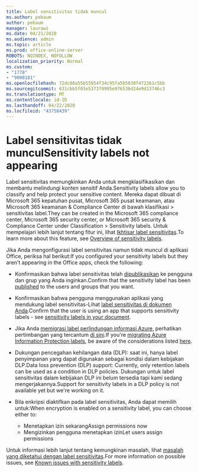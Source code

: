 ```yaml
---
title: Label sensitivitas tidak muncul
ms.author: pebaum
author: pebaum
manager: laurawi
ms.date: 04/21/2020
ms.audience: admin
ms.topic: article
ms.prod: office-online-server
ROBOTS: NOINDEX, NOFOLLOW
localization_priority: Normal
ms.custom:
- "1778"
- "9000181"
ms.openlocfilehash: 72dc88a55b55954f34c95fa5b5038f472261c5bb
ms.sourcegitcommit: 631cbb5f03e5371f0995e976536d24e9d13746c3
ms.translationtype: MT
ms.contentlocale: id-ID
ms.lasthandoff: 04/22/2020
ms.locfileid: "43758439"
---
```

# <a name="sensitivity-labels-not-appearing"></a><span data-ttu-id="d6fa3-102">Label sensitivitas tidak muncul</span><span class="sxs-lookup"><span data-stu-id="d6fa3-102">Sensitivity labels not appearing</span></span>

<span data-ttu-id="d6fa3-103">Label sensitivitas memungkinkan Anda untuk mengklasifikasikan dan membantu melindungi konten sensitif Anda.</span><span class="sxs-lookup"><span data-stu-id="d6fa3-103">Sensitivity labels allow you to classify and help protect your sensitive content.</span></span> <span data-ttu-id="d6fa3-104">Mereka dapat dibuat di Microsoft 365 kepatuhan pusat, Microsoft 365 pusat keamanan, atau Microsoft 365 keamanan & Compliance Center di bawah klasifikasi > sensitivitas label.</span><span class="sxs-lookup"><span data-stu-id="d6fa3-104">They can be created in the Microsoft 365 compliance center, Microsoft 365 security center, or Microsoft 365 security & Compliance Center under Classification > Sensitivity labels.</span></span> <span data-ttu-id="d6fa3-105">Untuk mempelajari lebih lanjut tentang fitur ini, lihat [Ikhtisar label sensitivitas](https://docs.microsoft.com/office365/securitycompliance/sensitivity-labels).</span><span class="sxs-lookup"><span data-stu-id="d6fa3-105">To learn more about this feature, see [Overview of sensitivity labels](https://docs.microsoft.com/office365/securitycompliance/sensitivity-labels).</span></span>

<span data-ttu-id="d6fa3-106">Jika Anda mengonfigurasi label sensitivitas namun tidak muncul di aplikasi Office, periksa hal berikut:</span><span class="sxs-lookup"><span data-stu-id="d6fa3-106">If you configured your sensitivity labels but they aren't appearing in the Office apps, check the following:</span></span>

- <span data-ttu-id="d6fa3-107">Konfirmasikan bahwa label sensitivitas telah [dipublikasikan](https://docs.microsoft.com/Office365/SecurityCompliance/sensitivity-labels#what-label-policies-can-do) ke pengguna dan grup yang Anda inginkan.</span><span class="sxs-lookup"><span data-stu-id="d6fa3-107">Confirm that the sensitivity label has been [published](https://docs.microsoft.com/Office365/SecurityCompliance/sensitivity-labels#what-label-policies-can-do) to the users and groups that you want.</span></span>

- <span data-ttu-id="d6fa3-108">Konfirmasikan bahwa pengguna menggunakan aplikasi yang mendukung label sensitivitas-Lihat [label sensitivitas di dokumen Anda](https://support.office.com/article/apply-sensitivity-labels-to-your-documents-and-email-within-office-2f96e7cd-d5a4-403b-8bd7-4cc636bae0f9?#bkmk_whereavailable).</span><span class="sxs-lookup"><span data-stu-id="d6fa3-108">Confirm that the user is using an app that supports sensitivity labels - see [sensitivity labels in your document](https://support.office.com/article/apply-sensitivity-labels-to-your-documents-and-email-within-office-2f96e7cd-d5a4-403b-8bd7-4cc636bae0f9?#bkmk_whereavailable).</span></span>

- <span data-ttu-id="d6fa3-109">Jika Anda [memigrasi label perlindungan informasi Azure](https://docs.microsoft.com/azure/information-protection/configure-policy-migrate-labels), perhatikan pertimbangan yang tercantum [di sini](https://docs.microsoft.com/azure/information-protection/configure-policy-migrate-labels#considerations-for-unified-labels).</span><span class="sxs-lookup"><span data-stu-id="d6fa3-109">If you're [migrating Azure Information Protection labels](https://docs.microsoft.com/azure/information-protection/configure-policy-migrate-labels), be aware of the considerations listed [here](https://docs.microsoft.com/azure/information-protection/configure-policy-migrate-labels#considerations-for-unified-labels).</span></span>

- <span data-ttu-id="d6fa3-110">Dukungan pencegahan kehilangan data (DLP): saat ini, hanya label penyimpanan yang dapat digunakan sebagai kondisi dalam kebijakan DLP.</span><span class="sxs-lookup"><span data-stu-id="d6fa3-110">Data loss prevention (DLP) support: Currently, only retention labels can be used as a condition in DLP policies.</span></span>  <span data-ttu-id="d6fa3-111">Dukungan untuk label sensitivitas dalam kebijakan DLP ini belum tersedia tapi kami sedang mengerjakannya.</span><span class="sxs-lookup"><span data-stu-id="d6fa3-111">Support for sensitivity labels in a DLP policy is not available yet but we're working on it.</span></span>

- <span data-ttu-id="d6fa3-112">Bila enkripsi diaktifkan pada label sensitivitas, Anda dapat memilih untuk:</span><span class="sxs-lookup"><span data-stu-id="d6fa3-112">When encryption is enabled on a sensitivity label, you can choose either to:</span></span>
    - <span data-ttu-id="d6fa3-113">Menetapkan izin sekarang</span><span class="sxs-lookup"><span data-stu-id="d6fa3-113">Assign permissions now</span></span>
    - <span data-ttu-id="d6fa3-114">Mengizinkan pengguna menetapkan izin</span><span class="sxs-lookup"><span data-stu-id="d6fa3-114">Let users assign permissions</span></span>


<span data-ttu-id="d6fa3-115">Untuk informasi lebih lanjut tentang kemungkinan masalah, lihat [masalah yang diketahui dengan label sensitivitas](https://support.office.com/article/known-issues-with-sensitivity-labels-in-office-b169d687-2bbd-4e21-a440-7da1b2743edc).</span><span class="sxs-lookup"><span data-stu-id="d6fa3-115">For more information on possible issues, see [Known issues with sensitivity labels](https://support.office.com/article/known-issues-with-sensitivity-labels-in-office-b169d687-2bbd-4e21-a440-7da1b2743edc).</span></span>